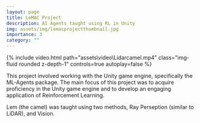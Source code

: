 ```yaml
---
layout: page
title: LeMAC Project
description: AI Agents taught using RL in Unity
img: assets/img/lemacprojectthumbnail.jpg
importance: 3
category: ""
---
```


<div class="row">
    <div class="col-sm mt-3 mt-md-0">
        {% include video.html path="assets\video\Lidarcamel.mp4" class="img-fluid rounded z-depth-1" controls=true autoplay=false %}
    </div>
</div>


<p>This project involved working with the Unity game engine, specifically the ML-Agents package. The main focus of this project was to acquire proficiency in the Unity game engine and to develop an engaging application of Reinforcement Learning.
</p>

Lem (the camel) was taught using two methods, Ray Perseption (similar to LiDAR), and Vision. 

